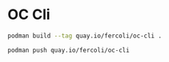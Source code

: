 # OC Cli

```bash
podman build --tag quay.io/fercoli/oc-cli .
```

```bash
podman push quay.io/fercoli/oc-cli
```